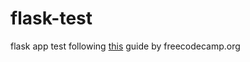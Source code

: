 # flask-test
flask app test following [this](https://www.youtube.com/watch?v=Z1RJmh_OqeA&t=5s) guide by freecodecamp.org
